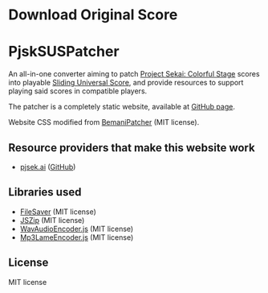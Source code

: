 # Download Original Score

# PjskSUSPatcher
An all-in-one converter aiming to patch [Project Sekai: Colorful Stage](https://pjsekai.sega.jp/) scores into playable [Sliding Universal Score](https://gist.github.com/kb10uy/c171c175ba913dc40a73c6ce69da9859), and provide resources to support playing said scores in compatible players.

The patcher is a completely static website, available at [GitHub page](https://Qrael.github.io/PjskSUSPatcher/index.html).

Website CSS modified from [BemaniPatcher](https://github.com/mon/BemaniPatcher) (MIT license).

## Resource providers that make this website work
* [pjsek.ai](https://pjsek.ai) ([GitHub](https://github.com/pjsek-ai/))

## Libraries used
* [FileSaver](https://github.com/eligrey/FileSaver.js/) (MIT license)
* [JSZip](https://github.com/Stuk/jszip) (MIT license)
* [WavAudioEncoder.js](https://github.com/higuma/wav-audio-encoder-js) (MIT license)
* [Mp3LameEncoder.js](https://github.com/higuma/mp3-lame-encoder-js) (MIT license)

## License
MIT license
